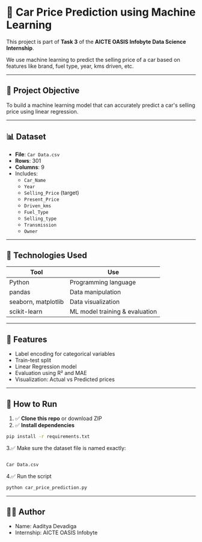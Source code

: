 # 🚗 Car Price Prediction using Machine Learning

This project is part of **Task 3** of the **AICTE OASIS Infobyte Data Science Internship**.

We use machine learning to predict the selling price of a car based on features like brand, fuel type, year, kms driven, etc.

---

## 📌 Project Objective

To build a machine learning model that can accurately predict a car's selling price using linear regression.

---

## 📊 Dataset

- **File**: `Car Data.csv`
- **Rows**: 301
- **Columns**: 9
- Includes:
  - `Car_Name`
  - `Year`
  - `Selling_Price` (target)
  - `Present_Price`
  - `Driven_kms`
  - `Fuel_Type`
  - `Selling_type`
  - `Transmission`
  - `Owner`

---

## 🧠 Technologies Used

| Tool              | Use                              |
|-------------------|----------------------------------|
| Python            | Programming language             |
| pandas            | Data manipulation                |
| seaborn, matplotlib| Data visualization              |
| scikit-learn      | ML model training & evaluation   |

---

## 🔧 Features

- Label encoding for categorical variables
- Train-test split
- Linear Regression model
- Evaluation using R² and MAE
- Visualization: Actual vs Predicted prices

---

## 📝 How to Run

1. ✅ **Clone this repo** or download ZIP  
2. ✅ **Install dependencies**  
```bash
pip install -r requirements.txt
```
3.✅ Make sure the dataset file is named exactly:

```bash

Car Data.csv
```
4.✅ Run the script

```bash
python car_price_prediction.py
```
---
## 🙋‍♂️ Author
- Name: Aaditya Devadiga
- Internship: AICTE OASIS Infobyte
